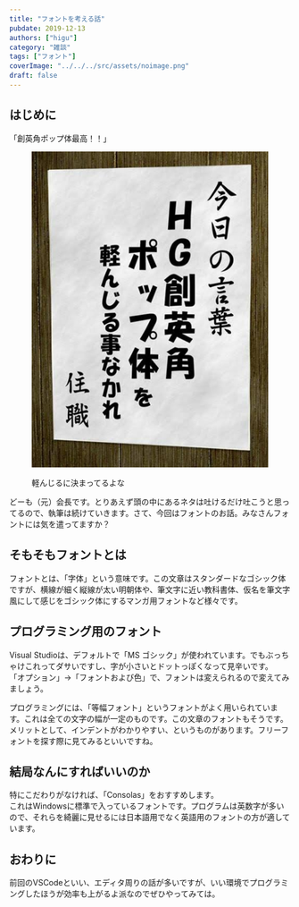 ```yaml
---
title: "フォントを考える話"
pubdate: 2019-12-13
authors: ["higu"]
category: "雑談"
tags: ["フォント"]
coverImage: "../../../src/assets/noimage.png"
draft: false
---
```


## はじめに

「創英角ポップ体最高！！」

<figure>

![](../../assets/post/20191213/images.jpeg)

<figcaption>

軽んじるに決まってるよな

</figcaption>

</figure>

どーも（元）会長です。とりあえず頭の中にあるネタは吐けるだけ吐こうと思ってるので、執筆は続けていきます。さて、今回はフォントのお話。みなさんフォントには気を遣ってますか？

## そもそもフォントとは

フォントとは、「字体」という意味です。この文章はスタンダードなゴシック体ですが、横線が細く縦線が太い明朝体や、筆文字に近い教科書体、仮名を筆文字風にして感じをゴシック体にするマンガ用フォントなど様々です。

## プログラミング用のフォント

Visual Studioは、デフォルトで「MS ゴシック」が使われています。でもぶっちゃけこれってダサいですし、字が小さいとドットっぽくなって見辛いです。  
「オプション」→「フォントおよび色」で、フォントは変えられるので変えてみましょう。  
  
プログラミングには、「等幅フォント」というフォントがよく用いられています。これは全ての文字の幅が一定のものです。この文章のフォントもそうです。  
メリットとして、インデントがわかりやすい、というものがあります。フリーフォントを探す際に見てみるといいですね。

## 結局なんにすればいいのか

特にこだわりがなければ、「Consolas」をおすすめします。  
これはWindowsに標準で入っているフォントです。プログラムは英数字が多いので、それらを綺麗に見せるには日本語用でなく英語用のフォントの方が適しています。

## おわりに

前回のVSCodeといい、エディタ周りの話が多いですが、いい環境でプログラミングしたほうが効率も上がるよ派なのでぜひやってみては。
